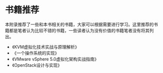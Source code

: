 # 书籍推荐

本附录推荐了一些和本书相关的书籍，大家可以根据需要进行学习。这里推荐的书籍都是笔者认为比较不错的书籍，一些读者认为没有价值的书籍笔者没有将其列出。

* 《KVM虚拟化技术实战与原理解析》
* 《一个操作系统的实现》
* 《VMware vSphere 5.0虚拟化架构实战指南》
* 《OpenStack设计与实现》
